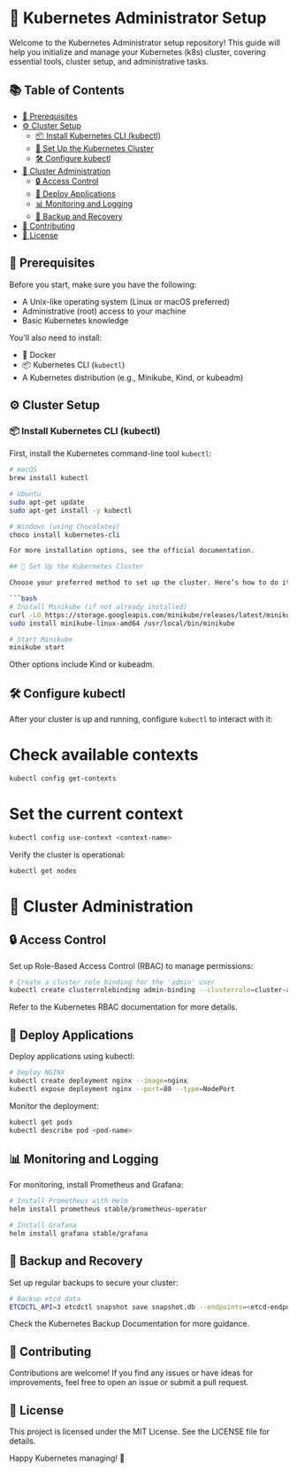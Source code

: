 # 🚀 Kubernetes Administrator Setup

Welcome to the Kubernetes Administrator setup repository! This guide will help you initialize and manage your Kubernetes (k8s) cluster, covering essential tools, cluster setup, and administrative tasks.

## 📚 Table of Contents

- [🎯 Prerequisites](#-prerequisites)
- [⚙️ Cluster Setup](#️-cluster-setup)
  - [📦 Install Kubernetes CLI (kubectl)](#install-kubernetes-cli-kubectl)
  - [🔧 Set Up the Kubernetes Cluster](#-set-up-the-kubernetes-cluster)
  - [🛠️ Configure kubectl](#️-configure-kubectl)
- [🔐 Cluster Administration](#-cluster-administration)
  - [🔒 Access Control](#-access-control)
  - [🚀 Deploy Applications](#-deploy-applications)
  - [📊 Monitoring and Logging](#-monitoring-and-logging)
  - [💾 Backup and Recovery](#-backup-and-recovery)
- [🤝 Contributing](#-contributing)
- [📄 License](#-license)

## 🎯 Prerequisites

Before you start, make sure you have the following:

- A Unix-like operating system (Linux or macOS preferred)
- Administrative (root) access to your machine
- Basic Kubernetes knowledge

You'll also need to install:

- 🐳 Docker
- 📦 Kubernetes CLI (`kubectl`)
- A Kubernetes distribution (e.g., Minikube, Kind, or kubeadm)

## ⚙️ Cluster Setup

### 📦 Install Kubernetes CLI (kubectl)

First, install the Kubernetes command-line tool `kubectl`:

```bash
# macOS
brew install kubectl

# Ubuntu
sudo apt-get update
sudo apt-get install -y kubectl

# Windows (using Chocolatey)
choco install kubernetes-cli

For more installation options, see the official documentation.

## 🔧 Set Up the Kubernetes Cluster

Choose your preferred method to set up the cluster. Here’s how to do it with Minikube:

```bash
# Install Minikube (if not already installed)
curl -LO https://storage.googleapis.com/minikube/releases/latest/minikube-linux-amd64
sudo install minikube-linux-amd64 /usr/local/bin/minikube

# Start Minikube
minikube start
```

Other options include Kind or kubeadm.

## 🛠️ Configure kubectl

After your cluster is up and running, configure `kubectl` to interact with it:

# Check available contexts
```bash
kubectl config get-contexts
```

# Set the current context
```bash
kubectl config use-context <context-name>
```

Verify the cluster is operational:
```bash
kubectl get nodes
```

# 🔐 Cluster Administration
## 🔒 Access Control

Set up Role-Based Access Control (RBAC) to manage permissions:
```bash
# Create a cluster role binding for the 'admin' user
kubectl create clusterrolebinding admin-binding --clusterrole=cluster-admin --user=<admin-user>
```

Refer to the Kubernetes RBAC documentation for more details.

## 🚀 Deploy Applications
Deploy applications using kubectl:

```bash
# Deploy NGINX
kubectl create deployment nginx --image=nginx
kubectl expose deployment nginx --port=80 --type=NodePort
```

Monitor the deployment:
```bash
kubectl get pods
kubectl describe pod <pod-name>
```

## 📊 Monitoring and Logging

For monitoring, install Prometheus and Grafana:
```bash
# Install Prometheus with Helm
helm install prometheus stable/prometheus-operator

# Install Grafana
helm install grafana stable/grafana
```

## 💾 Backup and Recovery

Set up regular backups to secure your cluster:

```bash
# Backup etcd data
ETCDCTL_API=3 etcdctl snapshot save snapshot.db --endpoints=<etcd-endpoint> --cert=<cert-path> --key=<key-path> --cacert=<ca-cert-path>
```

Check the Kubernetes Backup Documentation for more guidance.

## 🤝 Contributing

Contributions are welcome! If you find any issues or have ideas for improvements, feel free to open an issue or submit a pull request.

## 📄 License

This project is licensed under the MIT License. See the LICENSE file for details.

Happy Kubernetes managing! 🎉
